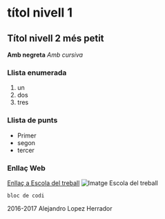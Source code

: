 # títol nivell 1
## Títol nivell 2 més petit

**Amb negreta**
*Amb cursiva* 
### Llista enumerada
1. un
2. dos
3. tres
### Llista de punts
* Primer
* segon 
* tercer 
### Enllaç Web
[Enllaç a Escola del treball](http://www.escoladeltreball.org/ca)
![Imatge Escola del treball](http://www.escoladeltreball.org/img/portal.jpg "Escola del Treball")  

~~~
bloc de codi
~~~

2016-2017
Alejandro Lopez Herrador

